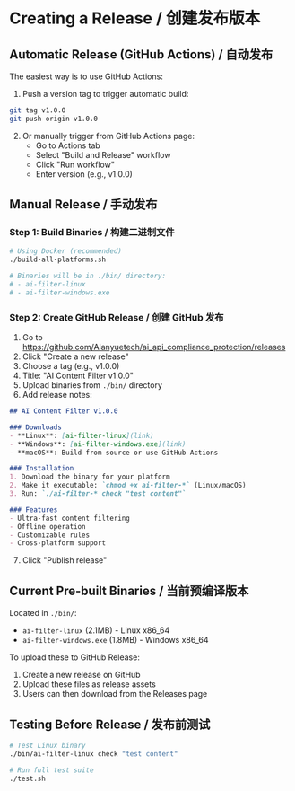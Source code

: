 # Creating a Release / 创建发布版本

## Automatic Release (GitHub Actions) / 自动发布

The easiest way is to use GitHub Actions:

1. Push a version tag to trigger automatic build:
```bash
git tag v1.0.0
git push origin v1.0.0
```

2. Or manually trigger from GitHub Actions page:
   - Go to Actions tab
   - Select "Build and Release" workflow
   - Click "Run workflow"
   - Enter version (e.g., v1.0.0)

## Manual Release / 手动发布

### Step 1: Build Binaries / 构建二进制文件

```bash
# Using Docker (recommended)
./build-all-platforms.sh

# Binaries will be in ./bin/ directory:
# - ai-filter-linux
# - ai-filter-windows.exe
```

### Step 2: Create GitHub Release / 创建 GitHub 发布

1. Go to https://github.com/Alanyuetech/ai_api_compliance_protection/releases
2. Click "Create a new release"
3. Choose a tag (e.g., v1.0.0)
4. Title: "AI Content Filter v1.0.0"
5. Upload binaries from `./bin/` directory
6. Add release notes:

```markdown
## AI Content Filter v1.0.0

### Downloads
- **Linux**: [ai-filter-linux](link)
- **Windows**: [ai-filter-windows.exe](link)
- **macOS**: Build from source or use GitHub Actions

### Installation
1. Download the binary for your platform
2. Make it executable: `chmod +x ai-filter-*` (Linux/macOS)
3. Run: `./ai-filter-* check "test content"`

### Features
- Ultra-fast content filtering
- Offline operation
- Customizable rules
- Cross-platform support
```

7. Click "Publish release"

## Current Pre-built Binaries / 当前预编译版本

Located in `./bin/`:
- `ai-filter-linux` (2.1MB) - Linux x86_64
- `ai-filter-windows.exe` (1.8MB) - Windows x86_64

To upload these to GitHub Release:
1. Create a new release on GitHub
2. Upload these files as release assets
3. Users can then download from the Releases page

## Testing Before Release / 发布前测试

```bash
# Test Linux binary
./bin/ai-filter-linux check "test content"

# Run full test suite
./test.sh
```